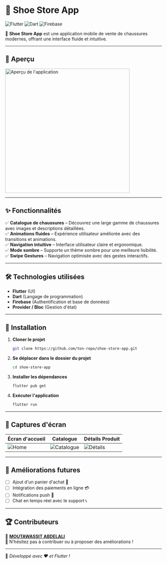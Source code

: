 # 👟 Shoe Store App

![Flutter](https://img.shields.io/badge/Flutter-02569B?style=for-the-badge&logo=flutter&logoColor=white)
![Dart](https://img.shields.io/badge/Dart-0175C2?style=for-the-badge&logo=dart&logoColor=white)
![Firebase](https://img.shields.io/badge/Firebase-FFCA28?style=for-the-badge&logo=firebase&logoColor=black)

🚀 **Shoe Store App** est une application mobile de vente de chaussures modernes, offrant une interface fluide et intuitive.

---

## 🎨 Aperçu

<img src="https://via.placeholder.com/400" alt="Aperçu de l'application" width="400">

---

## ✨ Fonctionnalités

✅ **Catalogue de chaussures** – Découvrez une large gamme de chaussures avec images et descriptions détaillées.  
✅ **Animations fluides** – Expérience utilisateur améliorée avec des transitions et animations.  
✅ **Navigation intuitive** – Interface utilisateur claire et ergonomique.  
✅ **Mode sombre** – Supporte un thème sombre pour une meilleure lisibilité.  
✅ **Swipe Gestures** – Navigation optimisée avec des gestes interactifs.  

---

## 🛠️ Technologies utilisées

- **Flutter** (UI)
- **Dart** (Langage de programmation)
- **Firebase** (Authentification et base de données)
- **Provider / Bloc** (Gestion d'état)

---

## 🚀 Installation

1. **Cloner le projet**
   ```bash
   git clone https://github.com/ton-repo/shoe-store-app.git
   ```

2. **Se déplacer dans le dossier du projet**
   ```bash
   cd shoe-store-app
   ```

3. **Installer les dépendances**
   ```bash
   flutter pub get
   ```

4. **Exécuter l'application**
   ```bash
   flutter run
   ```

---

## 📸 Captures d'écran

| Écran d'accueil | Catalogue | Détails Produit |
|---|---|---|
| ![Home](https://via.placeholder.com/200) | ![Catalogue](https://via.placeholder.com/200) | ![Détails](https://via.placeholder.com/200) |

---

## 📌 Améliorations futures

- [ ] Ajout d'un panier d'achat 🛒  
- [ ] Intégration des paiements en ligne 💳  
- [ ] Notifications push 🔔  
- [ ] Chat en temps réel avec le support 📞  

---

## 🏆 Contributeurs

👤 **[MOUTAWASSIT ABDELALI](https://github.com/Abdelali-Moutawassit)**  
💬 N'hésitez pas à contribuer ou à proposer des améliorations !



---

🚀 *Développé avec ❤️ et Flutter !*


